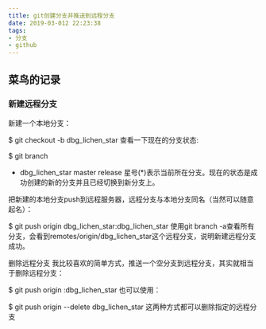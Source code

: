 ```yaml
---
title: git创建分支并推送到远程分支
date: 2019-03-012 22:23:38
tags: 
- 分支
- github
---
```

## 菜鸟的记录


### 新建远程分支
新建一个本地分支：

$ git checkout -b dbg_lichen_star
查看一下现在的分支状态:

$ git branch
* dbg_lichen_star
  master
  release
星号(*)表示当前所在分支。现在的状态是成功创建的新的分支并且已经切换到新分支上。

把新建的本地分支push到远程服务器，远程分支与本地分支同名（当然可以随意起名）：

$ git push origin dbg_lichen_star:dbg_lichen_star
使用git branch -a查看所有分支，会看到remotes/origin/dbg_lichen_star这个远程分支，说明新建远程分支成功。

删除远程分支
我比较喜欢的简单方式，推送一个空分支到远程分支，其实就相当于删除远程分支：

$ git push origin :dbg_lichen_star
也可以使用：

$ git push origin --delete dbg_lichen_star
这两种方式都可以删除指定的远程分支
